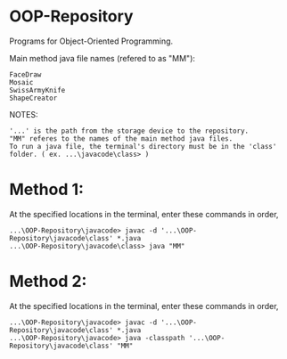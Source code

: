 # OOP-Repository

Programs for Object-Oriented Programming.

Main method java file names (refered to as "MM"):

	FaceDraw
	Mosaic
	SwissArmyKnife
	ShapeCreator

NOTES: 

	'...' is the path from the storage device to the repository.
	"MM" referes to the names of the main method java files.
	To run a java file, the terminal's directory must be in the 'class' folder. ( ex. ...\javacode\class> )


# Method 1:
At the specified locations in the terminal, enter these commands in order,

	...\OOP-Repository\javacode> javac -d '...\OOP-Repository\javacode\class' *.java
	...\OOP-Repository\javacode\class> java "MM"


# Method 2:
At the specified locations in the terminal, enter these commands in order,

	...\OOP-Repository\javacode> javac -d '...\OOP-Repository\javacode\class' *.java
	...\OOP-Repository\javacode> java -classpath '...\OOP-Repository\javacode\class' "MM"
